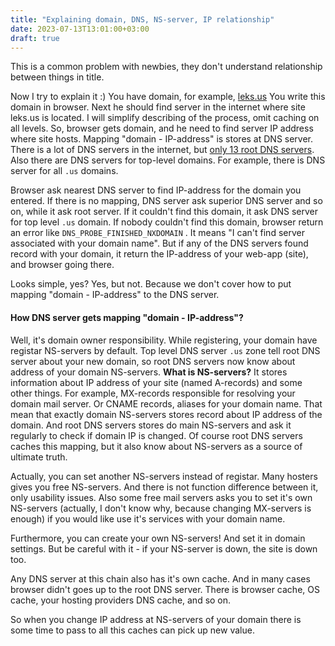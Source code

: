 ```yaml
---
title: "Explaining domain, DNS, NS-server, IP relationship"
date: 2023-07-13T13:01:00+03:00
draft: true
---
```


This is a common problem with newbies, they don't understand relationship between things in title.

Now I try to explain it :) You have domain, for example, [leks.us](https://leks.us) You write this domain in browser. Next he should find server in the internet where site leks.us is located. I will simplify describing of the process, omit caching on all levels. So, browser gets domain, and he need to find server  IP address where site hosts. Mapping "domain - IP-address" is stores at DNS server. There is a lot of DNS servers in the internet, but [only 13 root DNS servers](https://en.wikipedia.org/wiki/Root_name_server). Also there are DNS servers for top-level domains. For example, there is DNS server for all `.us` domains.

Browser ask nearest DNS server to find IP-address for the domain you entered. If there is no mapping, DNS server ask superior DNS server and so on, while it ask root server. If it couldn't find this domain, it ask DNS server for top level `.us` domain.  If nobody couldn't find this domain, browser return an error like `DNS_PROBE_FINISHED_NXDOMAIN` . It means "I can't find server associated with your domain name". But if any of the DNS servers found record with your domain, it return the IP-address of your web-app (site), and browser going there.

Looks simple, yes? Yes, but not. Because we don't cover how to put mapping "domain - IP-address" to the DNS server. 

#### How DNS server gets mapping "domain - IP-address"?

Well, it's domain owner responsibility. While registering, your domain have registar NS-servers by default. Top level DNS server `.us` zone tell root DNS server about your new domain, so root DNS servers now know about address of your domain NS-servers. **What is NS-servers?** It stores information about IP address of your site (named A-records) and some other things. For example, MX-records responsible for resolving your domain mail server. Or CNAME records, aliases for your domain name. That mean that exactly domain NS-servers stores record about IP address of the domain. And root DNS servers stores do main NS-servers and ask it regularly to check if domain IP is changed. Of course root DNS servers caches this mapping, but it also know about NS-servers as a source of ultimate truth.

Actually, you can set another NS-servers instead of registar. Many hosters gives you free NS-servers. And there is not function difference between it, only usability issues. Also some free mail servers asks you to set it's own NS-servers (actually, I don't know why, because changing MX-servers is enough) if you would like use it's services with your domain name.

Furthermore, you can create your own NS-servers! And set it in domain settings. But be careful with it - if your NS-server is down, the site is down too.

Any DNS server at this chain also has it's own cache. And in many cases browser didn't goes up to the root DNS server. There is browser cache, OS cache, your hosting providers DNS cache, and so on.

So when you change IP address at NS-servers of your domain there is some time to pass to all this caches can pick up new value.